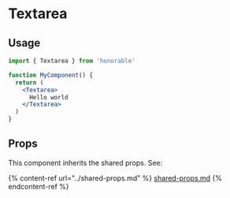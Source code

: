 # Textarea

## Usage

```jsx
import { Textarea } from 'honorable'

function MyComponent() {
  return (
    <Textarea>
      Hello world
    </Textarea>
  )
}
```

## Props

This component inherits the shared props. See:

{% content-ref url="../shared-props.md" %}
[shared-props.md](../shared-props.md)
{% endcontent-ref %}

